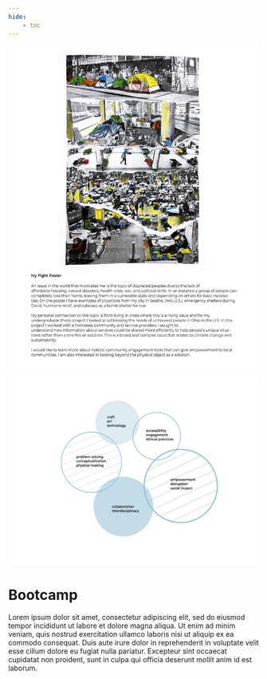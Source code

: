 ```yaml
---
hide:
    - toc
---
```


![1_MyFight](../images/1Term/1_Bootcamp/1_MyFight.png)
![2_Vision](../images/1Term/1_Bootcamp/2_Vision.jpg)

# Bootcamp

Lorem ipsum dolor sit amet, consectetur adipiscing elit, sed do eiusmod tempor incididunt ut labore et dolore magna aliqua. Ut enim ad minim veniam, quis nostrud exercitation ullamco laboris nisi ut aliquip ex ea commodo consequat. Duis aute irure dolor in reprehenderit in voluptate velit esse cillum dolore eu fugiat nulla pariatur. Excepteur sint occaecat cupidatat non proident, sunt in culpa qui officia deserunt mollit anim id est laborum.
